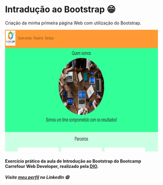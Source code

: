 # Intradução ao Bootstrap ​:grin:
Criação da minha primeira página Web com utilização do Bootstrap.

<img src="web.png" width="800" height="400">

#### Exercício prático da aula de **Introdução ao Bootstrap** do Bootcamp Carrefour Web Developer, realizado pela [DIO](https://www.dio.me/).

##### Visite [meu perfil](https://www.linkedin.com/in/luisafolharini/) no LinkedIn ​:smile:
